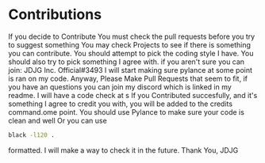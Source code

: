 # Contributions

If you decide to Contribute
You must check the pull requests before you try to suggest something
You may check Projects to see if there is something you can contribute.
You should attempt to pick the coding style I have.
You should also try to pick something I agree with.
if you aren't sure you can join: JDJG Inc. Official#3493
I will start making sure pylance at some point is ran on my code.
Anyway, Please Make Pull Requests that seem to fit, if you have an questions you can join my discord which is linked in my readme.
I will have a code check at s
If you Contributed succesfully, and it's something I agree to credit you with, you will be added to the credits command.ome point.
You should use Pylance to make sure your code is clean and well
Or you can use

```bash
black -l120 .
```

formatted.
I will make a way to check it in the future.
Thank You,
JDJG
